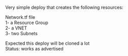 Very simple deploy that creates the following resources:

Network.tf file  
1- a Resource Group  
2- a VNET  
3- two Subnets  

Expected this deploy will be cloned a lot   
Status: works as advertised

